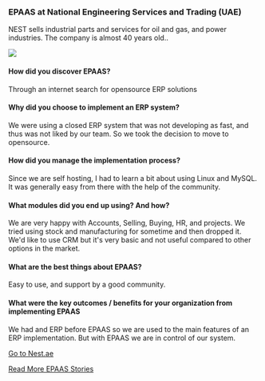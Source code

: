 <section class='top-section'>
	<h3>EPAAS at National Engineering Services and Trading (UAE)</h3>
	<p class='lead text-muted'>NEST sells industrial parts and services for oil and gas, and power industries. The company is almost 40 years old..</p>
	<img class='greyscale mt-5' src='/assets/foundation/img/stories/nest.jpg'>
</section>

#### How did you discover EPAAS?

Through an internet search for opensource ERP solutions

#### Why did you choose to implement an ERP system?
We were using a closed ERP system that was not developing as fast, and thus was not liked by our team. So we took the decision to move to opensource.

#### How did you manage the implementation process?

Since we are self hosting, I had to learn a bit about using Linux and MySQL. It was generally easy from there with the help of the community.

#### What modules did you end up using? And how?

We are very happy with Accounts, Selling, Buying, HR, and projects. We tried using stock and manufacturing for sometime and then dropped it. We'd like to use CRM but it's very basic and not useful compared to other options in the market.

#### What are the best things about EPAAS?

Easy to use, and support by a good community.

#### What were the key outcomes / benefits for your organization from implementing EPAAS

We had and ERP before EPAAS so we are used to the main features of an ERP implementation. But with EPAAS we are in control of our system.


<section class='text-center section-padding'>
	<p><a href='https://nest.ae' class='btn btn-secondary btn-sm'
		target='_blank'>Go to Nest.ae</a></p>
	<p><a class='text-muted' href='/stories'>Read More EPAAS Stories</a></p>
</section>